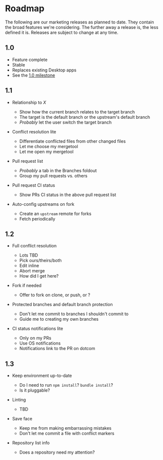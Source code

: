 # Roadmap

The following are our marketing releases as planned to date. They contain the broad features we're considering. The further away a release is, the less defined it is. Releases are subject to change at any time.

## 1.0

- Feature complete
- Stable
- Replaces existing Desktop apps
- See the [1.0 milestone](https://github.com/desktop/desktop/milestone/7)

## 1.1

- Relationship to _X_
  - Show how the current branch relates to the target branch
  - The target is the default branch or the upstream's default branch
  - _Probably_ let the user switch the target branch

- Conflict resolution lite
  - Differentiate conflicted files from other changed files
  - Let me choose my mergetool
  - Let me open my mergetool

- Pull request list
  - _Probably_ a tab in the Branches foldout
  - Group my pull requests vs. others

- Pull request CI status
  - Show PRs CI status in the above pull request list

- Auto-config upstreams on fork
  - Create an `upstream` remote for forks
  - Fetch periodically

## 1.2

- Full conflict resolution
  - Lots TBD
  - Pick ours/theirs/both
  - Edit inline
  - Abort merge
  - How did I get here?

- Fork if needed
  - Offer to fork on clone, or push, or ?

- Protected branches and default branch protection
  - Don't let me commit to branches I shouldn't commit to
  - Guide me to creating my own branches

- CI status notifications lite
  - Only on my PRs
  - Use OS notifications
  - Notifications link to the PR on dotcom

## 1.3

- Keep environment up-to-date
  - Do I need to run `npm install`? `bundle install`?
  - Is it pluggable?

- Linting
  - TBD

- Save face
  - Keep me from making embarrassing mistakes
  - Don't let me commit a file with conflict markers

- Repository list info
  - Does a repository need my attention?
